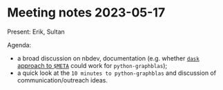 # Meeting notes 2023-05-17

Present: Erik, Sultan

Agenda:

- a broad discussion on nbdev, documentation (e.g. whether [`dask` approach to `$META`](https://github.com/dask/dask/blame/cbce2906c7042125d9ddc3d17bdf0d65abf8ae0c/dask/dataframe/utils.py#L154) could work for `python-graphblas`);
- a quick look at the `10 minutes to python-graphblas` and discussion of communication/outreach ideas.
